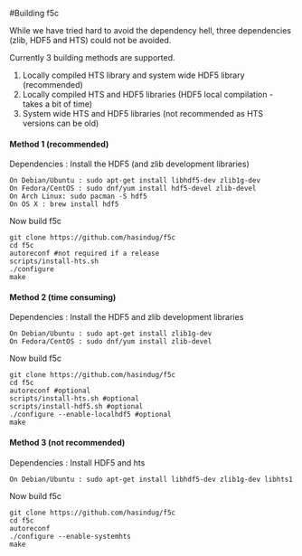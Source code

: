 #Building f5c

While we have tried hard to avoid the dependency hell, three dependencies (zlib, HDF5 and HTS) could not be avoided.

Currently 3 building methods are supported.
1. Locally compiled HTS library and system wide HDF5 library (recommended)
2. Locally compiled HTS and HDF5 libraries (HDF5 local compilation - takes a bit of time)
3. System wide HTS and HDF5 libraries (not recommended as HTS versions can be old)

#### Method 1 (recommended)

Dependencies : Install the HDF5 (and zlib development libraries)
```
On Debian/Ubuntu : sudo apt-get install libhdf5-dev zlib1g-dev
On Fedora/CentOS : sudo dnf/yum install hdf5-devel zlib-devel
On Arch Linux: sudo pacman -S hdf5
On OS X : brew install hdf5
```

Now build f5c
```
git clone https://github.com/hasindug/f5c
cd f5c
autoreconf #not required if a release
scripts/install-hts.sh
./configure
make
```

#### Method 2 (time consuming)

Dependencies : Install the HDF5 and zlib development libraries
```
On Debian/Ubuntu : sudo apt-get install zlib1g-dev
On Fedora/CentOS : sudo dnf/yum install zlib-devel
```

Now build f5c
```
git clone https://github.com/hasindug/f5c
cd f5c
autoreconf #optional
scripts/install-hts.sh #optional
scripts/install-hdf5.sh #optional
./configure --enable-localhdf5 #optional
make
```

#### Method 3 (not recommended)

Dependencies : Install HDF5 and hts
```
On Debian/Ubuntu : sudo apt-get install libhdf5-dev zlib1g-dev libhts1
```

Now build f5c
```
git clone https://github.com/hasindug/f5c
cd f5c
autoreconf
./configure --enable-systemhts
make
```
